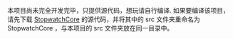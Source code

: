 本项目尚未完全开发完毕，只提供源代码，想玩请自行编译.
如果要编译该项目，请先下载 [StopwatchCore](https://github.com/IInspectable-Informal/StopwatchCore/archive/refs/heads/main.zip) 的源代码，并将其中的 src 文件夹重命名为 StopwatchCore ，与本项目的 src 文件夹放在同一目录中。
